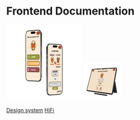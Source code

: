 # Frontend Documentation
<img src="./public/prot.svg" width="200" height="200">  <img src="./public/proto.svg" width="100" height="100">

[Design system](https://www.figma.com/design/krFKhsbcR6JvMOpOimytwf/SNACK-IT?node-id=15-111&t=a0sLOPmz175u62dF-1)
[HiFi](https://www.figma.com/design/krFKhsbcR6JvMOpOimytwf/SNACK-IT?node-id=50-54&t=INGwH14qeg2sR9iL-1)

